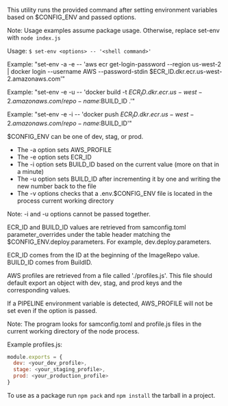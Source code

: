 This utility runs the provided command after setting environment variables based on $CONFIG_ENV and passed options.

Note: Usage examples assume package usage. Otherwise, replace set-env with `node index.js`

Usage: `$ set-env <options> -- '<shell command>'`

Example: "set-env -a -e -- 'aws ecr get-login-password --region us-west-2 | docker login --username AWS --password-stdin $ECR_ID.dkr.ecr.us-west-2.amazonaws.com'"

Example: "set-env -e -u -- 'docker build -t $ECR_ID.dkr.ecr.us-west-2.amazonaws.com/repo-name:$BUILD_ID .'"

Example: "set-env -e -i -- 'docker push $ECR_ID.dkr.ecr.us-west-2.amazonaws.com/repo-name:$BUILD_ID'"

$CONFIG_ENV can be one of dev, stag, or prod.

- The -a option sets AWS_PROFILE
- The -e option sets ECR_ID
- The -i option sets BUILD_ID based on the current value (more on that in a minute)
- The -u option sets BUILD_ID after incrementing it by one and writing the new number back to the file
- The -v options checks that a .env.\$CONFIG_ENV file is located in the process current working directory

Note: -i and -u options cannot be passed together.

ECR_ID and BUILD_ID values are retrieved from samconfig.toml parameter_overrides under the table header matching the $CONFIG_ENV.deploy.parameters. For example, dev.deploy.parameters.

ECR_ID comes from the ID at the beginning of the ImageRepo value. BUILD_ID comes from BuildID.

AWS profiles are retrieved from a file called './profiles.js'. This file should default export an object with dev, stag, and prod keys and the corresponding values.

If a PIPELINE environment variable is detected, AWS_PROFILE will not be set even if the option is passed.

Note: The program looks for samconfig.toml and profile.js files in the current working directory of the node process.

Example profiles.js:

```javascript
module.exports = {
  dev: <your_dev_profile>,
  stage: <your_staging_profile>,
  prod: <your_production_profile>
}
```

To use as a package run `npm pack` and `npm install` the tarball in a project.

